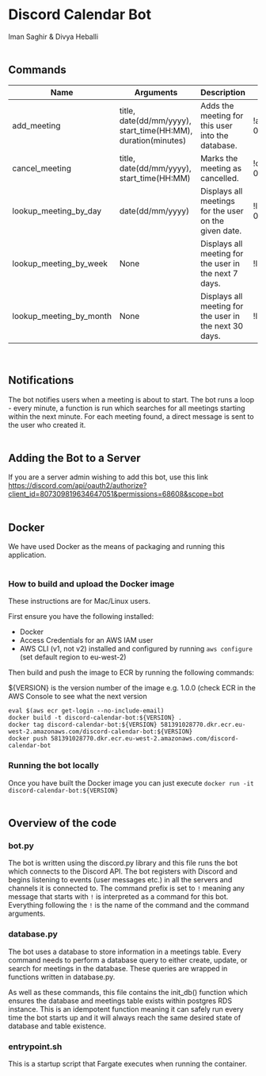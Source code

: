 # Discord Calendar Bot

Iman Saghir & Divya Heballi<br/><br/>

## Commands

| Name                    | Arguments                                                     | Description                                            | Usage                                     |
| ----------------------- | ------------------------------------------------------------- | ------------------------------------------------------ | ----------------------------------------- |
| add_meeting             | title, date(dd/mm/yyyy), start_time(HH:MM), duration(minutes) | Adds the meeting for this user into the database.      | !add_meeting lecture1 05/04/2021 15:00 60 |
| cancel_meeting          | title, date(dd/mm/yyyy), start_time(HH:MM)                    | Marks the meeting as cancelled.                        | !cancel_meeting lecture1 05/04/2021 15:00 |
| lookup_meeting_by_day   | date(dd/mm/yyyy)                                              | Displays all meetings for the user on the given date.  | !lookup_meeting_by_day 05/04/2021         |
| lookup_meeting_by_week  | None                                                          | Displays all meeting for the user in the next 7 days.  | !lookup_meeting_by_week                   |
| lookup_meeting_by_month | None                                                          | Displays all meeting for the user in the next 30 days. | !lookup_meeting_by_month                  |

<br/>

## Notifications

The bot notifies users when a meeting is about to start.
The bot runs a loop - every minute, a function is run which searches for all meetings starting within the next minute. For each meeting found, a direct message is sent to the user who created it.
<br/><br/>

## Adding the Bot to a Server

If you are a server admin wishing to add this bot, use this link https://discord.com/api/oauth2/authorize?client_id=807309819634647051&permissions=68608&scope=bot
<br/><br/>

## Docker

We have used Docker as the means of packaging and running this application.<br/><br/>

### How to build and upload the Docker image

These instructions are for Mac/Linux users.

First ensure you have the following installed:

- Docker
- Access Credentials for an AWS IAM user
- AWS CLI (v1, not v2) installed and configured by running `aws configure` (set default region to eu-west-2)

Then build and push the image to ECR by running the following commands:

${VERSION} is the version number of the image e.g. 1.0.0 (check ECR in the AWS Console to see what the next version

```
eval $(aws ecr get-login --no-include-email)
docker build -t discord-calendar-bot:${VERSION} .
docker tag discord-calendar-bot:${VERSION} 581391028770.dkr.ecr.eu-west-2.amazonaws.com/discord-calendar-bot:${VERSION}
docker push 581391028770.dkr.ecr.eu-west-2.amazonaws.com/discord-calendar-bot
```

### Running the bot locally

Once you have built the Docker image you can just execute `docker run -it discord-calendar-bot:${VERSION}`
<br/><br/>

## Overview of the code

### bot.py

The bot is written using the discord.py library and this file runs the bot which connects to the Discord API. The bot registers with Discord and begins listening to events (user messages etc.) in all the servers and channels it is connected to. The command prefix is set to `!` meaning any message that starts with `!` is interpreted as a command for this bot. Everything following the `!` is the name of the command and the command arguments.

### database.py

The bot uses a database to store information in a meetings table. Every command needs to perform a database query to either create, update, or search for meetings in the database. These queries are wrapped in functions written in database.py.

As well as these commands, this file contains the init_db() function which ensures the database and meetings table exists within postgres RDS instance. This is an idempotent function meaning it can safely run every time the bot starts up and it will always reach the same desired state of database and table existence.

### entrypoint.sh
This is a startup script that Fargate executes when running the container.

